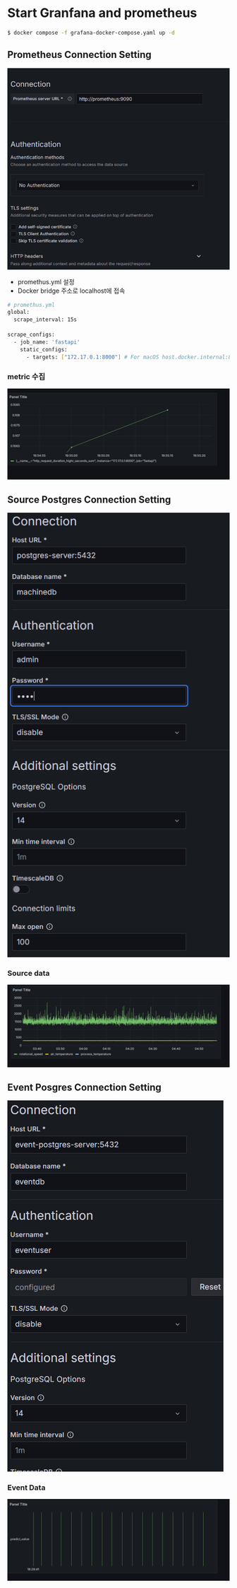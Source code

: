 # Start Granfana and prometheus

```bash
$ docker compose -f grafana-docker-compose.yaml up -d
```

## Prometheus Connection Setting
![alt text](./images/image-2.png)
- promethus.yml 설정
- Docker bridge 주소로 localhost에 접속
```bash
# promethus.yml
global:
  scrape_interval: 15s

scrape_configs:
  - job_name: 'fastapi'
    static_configs:
      - targets: ["172.17.0.1:8000"] # For macOS host.docker.internal:8000
```
### metric 수집 
![alt text](./images/image-3.png)

## Source Postgres Connection Setting
![alt text](./images/image.png)

### Source data
![alt text](./images/image-4.png)

## Event Posgres Connection Setting
![alt text](./images/image-1.png)

### Event Data
![alt text](./images/image-5.png)
